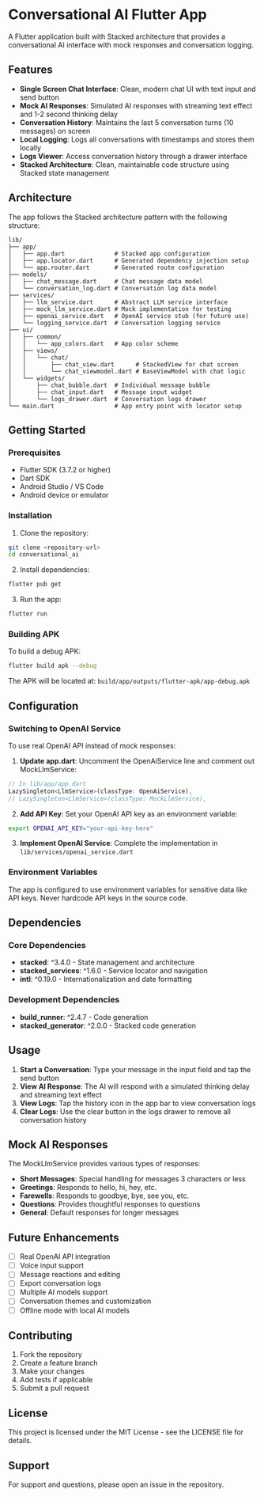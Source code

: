 # Conversational AI Flutter App

A Flutter application built with Stacked architecture that provides a conversational AI interface with mock responses and conversation logging.

## Features

- **Single Screen Chat Interface**: Clean, modern chat UI with text input and send button
- **Mock AI Responses**: Simulated AI responses with streaming text effect and 1-2 second thinking delay
- **Conversation History**: Maintains the last 5 conversation turns (10 messages) on screen
- **Local Logging**: Logs all conversations with timestamps and stores them locally
- **Logs Viewer**: Access conversation history through a drawer interface
- **Stacked Architecture**: Clean, maintainable code structure using Stacked state management

## Architecture

The app follows the Stacked architecture pattern with the following structure:

```
lib/
├── app/
│   ├── app.dart              # Stacked app configuration
│   ├── app.locator.dart      # Generated dependency injection setup
│   └── app.router.dart       # Generated route configuration
├── models/
│   ├── chat_message.dart     # Chat message data model
│   └── conversation_log.dart # Conversation log data model
├── services/
│   ├── llm_service.dart      # Abstract LLM service interface
│   ├── mock_llm_service.dart # Mock implementation for testing
│   ├── openai_service.dart   # OpenAI service stub (for future use)
│   └── logging_service.dart  # Conversation logging service
├── ui/
│   ├── common/
│   │   └── app_colors.dart   # App color scheme
│   ├── views/
│   │   └── chat/
│   │       ├── chat_view.dart      # StackedView for chat screen
│   │       └── chat_viewmodel.dart # BaseViewModel with chat logic
│   └── widgets/
│       ├── chat_bubble.dart  # Individual message bubble
│       ├── chat_input.dart   # Message input widget
│       └── logs_drawer.dart  # Conversation logs drawer
└── main.dart                 # App entry point with locator setup
```

## Getting Started

### Prerequisites

- Flutter SDK (3.7.2 or higher)
- Dart SDK
- Android Studio / VS Code
- Android device or emulator

### Installation

1. Clone the repository:
```bash
git clone <repository-url>
cd conversational_ai
```

2. Install dependencies:
```bash
flutter pub get
```

3. Run the app:
```bash
flutter run
```

### Building APK

To build a debug APK:
```bash
flutter build apk --debug
```

The APK will be located at: `build/app/outputs/flutter-apk/app-debug.apk`

## Configuration

### Switching to OpenAI Service

To use real OpenAI API instead of mock responses:

1. **Update app.dart**: Uncomment the OpenAiService line and comment out MockLlmService:
```dart
// In lib/app/app.dart
LazySingleton<LlmService>(classType: OpenAiService),
// LazySingleton<LlmService>(classType: MockLlmService),
```

2. **Add API Key**: Set your OpenAI API key as an environment variable:
```bash
export OPENAI_API_KEY="your-api-key-here"
```

3. **Implement OpenAI Service**: Complete the implementation in `lib/services/openai_service.dart`

### Environment Variables

The app is configured to use environment variables for sensitive data like API keys. Never hardcode API keys in the source code.

## Dependencies

### Core Dependencies
- **stacked**: ^3.4.0 - State management and architecture
- **stacked_services**: ^1.6.0 - Service locator and navigation
- **intl**: ^0.19.0 - Internationalization and date formatting

### Development Dependencies
- **build_runner**: ^2.4.7 - Code generation
- **stacked_generator**: ^2.0.0 - Stacked code generation

## Usage

1. **Start a Conversation**: Type your message in the input field and tap the send button
2. **View AI Response**: The AI will respond with a simulated thinking delay and streaming text effect
3. **View Logs**: Tap the history icon in the app bar to view conversation logs
4. **Clear Logs**: Use the clear button in the logs drawer to remove all conversation history

## Mock AI Responses

The MockLlmService provides various types of responses:
- **Short Messages**: Special handling for messages 3 characters or less
- **Greetings**: Responds to hello, hi, hey, etc.
- **Farewells**: Responds to goodbye, bye, see you, etc.
- **Questions**: Provides thoughtful responses to questions
- **General**: Default responses for longer messages

## Future Enhancements

- [ ] Real OpenAI API integration
- [ ] Voice input support
- [ ] Message reactions and editing
- [ ] Export conversation logs
- [ ] Multiple AI models support
- [ ] Conversation themes and customization
- [ ] Offline mode with local AI models

## Contributing

1. Fork the repository
2. Create a feature branch
3. Make your changes
4. Add tests if applicable
5. Submit a pull request

## License

This project is licensed under the MIT License - see the LICENSE file for details.

## Support

For support and questions, please open an issue in the repository.
